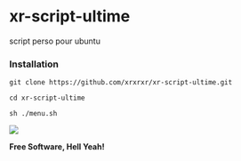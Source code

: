 # xr-script-ultime
script perso pour ubuntu 


### Installation
```
git clone https://github.com/xrxrxr/xr-script-ultime.git
```

```
cd xr-script-ultime 
```
```
sh ./menu.sh 
```

![](https://media.giphy.com/media/jqHZiQEezIuac/source.gif)

**Free Software, Hell Yeah!**

